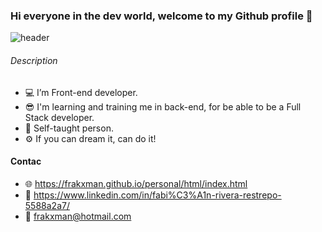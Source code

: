 ### Hi everyone in the dev world, welcome to my Github profile 👋

![header](https://frakxman.github.io/Frikerx/My/tarjeta1.png)

###### Description

- 💻 I’m Front-end developer.
- 😎 I'm learning and training me in back-end, for be able to be a Full Stack developer.
- 📗 Self-taught person. 
- ⚙ If you can dream it, can do it!

#### Contac 

- 🌐 https://frakxman.github.io/personal/html/index.html
- 💼 https://www.linkedin.com/in/fabi%C3%A1n-rivera-restrepo-5588a2a7/
- 📧 frakxman@hotmail.com
